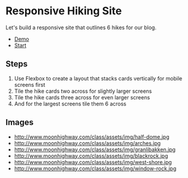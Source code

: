 Responsive Hiking Site
======================
Let's build a responsive site that outlines 6 hikes for our blog.

* [Demo](http://output.jsbin.com/noduvi/1/quiet)
* [Start](http://jsbin.com/noduvi/2/edit?css,output)

Steps
-----

1. Use Flexbox to create a layout that stacks cards vertically for mobile screens first
2. Tile the hike cards two across for slightly larger screens
3. Tile the hike cards three across for even larger screens
4. And for the largest screens tile them 6 across

Images
------

* http://www.moonhighway.com/class/assets/img/half-dome.jpg
* http://www.moonhighway.com/class/assets/img/arches.jpg
* http://www.moonhighway.com/class/assets/img/granlibakken.jpg
* http://www.moonhighway.com/class/assets/img/blackrock.jpg
* http://www.moonhighway.com/class/assets/img/west-shore.jpg
* http://www.moonhighway.com/class/assets/img/window-rock.jpg